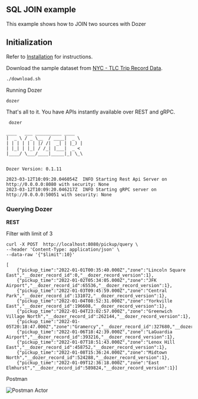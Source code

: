 ## SQL JOIN example

This example shows how to JOIN two sources with Dozer

## Initialization
Refer to [Installation](https://getdozer.io/docs/installation) for instructions.

Download the sample dataset from [NYC - TLC Trip Record Data](https://www.nyc.gov/site/tlc/about/tlc-trip-record-data.page).
```bash
./download.sh
```

Running Dozer
```
dozer
```

That's all to it. You have APIs instantly available over REST and gRPC.

```
 dozer

____   ___ __________ ____
|  _ \ / _ \__  / ____|  _ \
| | | | | | |/ /|  _| | |_) |
| |_| | |_| / /_| |___|  _ <
|____/ \___/____|_____|_| \_\


Dozer Version: 0.1.11

2023-03-12T10:09:20.046054Z  INFO Starting Rest Api Server on http://0.0.0.0:8080 with security: None
2023-03-12T10:09:20.046217Z  INFO Starting gRPC server on http://0.0.0.0:50051 with security: None
```


### Querying Dozer

**REST**

Filter with limit of 3
```
curl -X POST  http://localhost:8080/pickup/query \
--header 'Content-Type: application/json' \
--data-raw '{"$limit":10}'
```

```
[
    {"pickup_time":"2022-01-01T00:35:40.000Z","zone":"Lincoln Square East","__dozer_record_id":0,"__dozer_record_version":1},
    {"pickup_time":"2022-01-02T05:34:05.000Z","zone":"JFK Airport","__dozer_record_id":65536,"__dozer_record_version":1},
    {"pickup_time":"2022-01-03T09:45:59.000Z","zone":"Central Park","__dozer_record_id":131072,"__dozer_record_version":1},
    {"pickup_time":"2022-01-04T08:52:31.000Z","zone":"Yorkville East","__dozer_record_id":196608,"__dozer_record_version":1},
    {"pickup_time":"2022-01-04T23:02:57.000Z","zone":"Greenwich Village North","__dozer_record_id":262144,"__dozer_record_version":1},
    {"pickup_time":"2022-01-05T20:18:47.000Z","zone":"Gramercy","__dozer_record_id":327680,"__dozer_record_version":1},
    {"pickup_time":"2022-01-06T18:42:39.000Z","zone":"LaGuardia Airport","__dozer_record_id":393216,"__dozer_record_version":1},
    {"pickup_time":"2022-01-07T18:51:43.000Z","zone":"Lenox Hill East","__dozer_record_id":458752,"__dozer_record_version":1},
    {"pickup_time":"2022-01-08T15:36:24.000Z","zone":"Midtown North","__dozer_record_id":524288,"__dozer_record_version":1},
    {"pickup_time":"2022-01-09T12:36:18.000Z","zone":"East Elmhurst","__dozer_record_id":589824,"__dozer_record_version":1}]
```


Postman

![Postman Actor](./images/actor.png)
